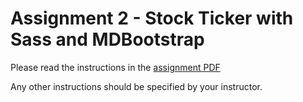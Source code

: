 # Assignment 2 - Stock Ticker with Sass and MDBootstrap

Please read the instructions in the [assignment PDF](dmit2008-assignment-02-fall-2020.pdf)

Any other instructions should be specified by your instructor.
